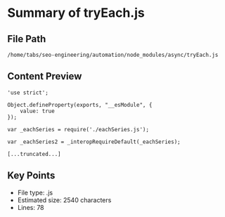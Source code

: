 # Summary of tryEach.js
  
## File Path
`/home/tabs/seo-engineering/automation/node_modules/async/tryEach.js`

## Content Preview
```
'use strict';

Object.defineProperty(exports, "__esModule", {
    value: true
});

var _eachSeries = require('./eachSeries.js');

var _eachSeries2 = _interopRequireDefault(_eachSeries);

[...truncated...]
```

## Key Points
- File type: .js
- Estimated size: 2540 characters
- Lines: 78
